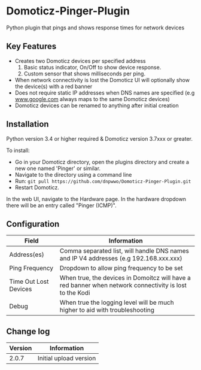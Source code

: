 # Domoticz-Pinger-Plugin
Python plugin that pings and shows response times for network devices

## Key Features

* Creates two Domoticz devices per specified address
  1. Basic status indicator, On/Off to show device response.
  2. Custom sensor that shows milliseconds per ping.
* When network connectivity is lost the Domoticz UI will optionally show the device(s) with a red banner
* Does not require static IP addresses when DNS names are specified (e.g www.google.com always maps to the same Domoticz devices)
* Domoticz devices can be renamed to anything after initial creation

## Installation

Python version 3.4 or higher required & Domoticz version 3.7xxx or greater.

To install:
* Go in your Domoticz directory, open the plugins directory and create a new one named 'Pinger' or similar.
* Navigate to the directory using a command line
* Run: ```git pull https://github.com/dnpwwo/Domoticz-Pinger-Plugin.git```
* Restart Domoticz.

In the web UI, navigate to the Hardware page.  In the hardware dropdown there will be an entry called "Pinger (ICMP)".

## Configuration

| Field | Information|
| ----- | ---------- |
| Address(es) | Comma separated list, will handle DNS names and IP V4 addresses (e.g 192.168.xxx.xxx) |
| Ping Frequency | Dropdown to allow ping frequency to be set |
| Time Out Lost Devices | When true, the devices in Domoitcz will have a red banner when network connectivity is lost to the Kodi |
| Debug | When true the logging level will be much higher to aid with troubleshooting |

## Change log

| Version | Information|
| ----- | ---------- |
| 2.0.7 | Initial upload version |
